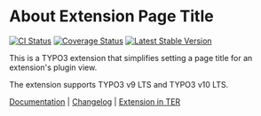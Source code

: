 # About Extension Page Title

[![CI Status](https://github.com/brotkrueml/extpagetitle/workflows/CI/badge.svg?branch=master)](https://github.com/brotkrueml/extpagetitle/actions?query=workflow%3ACI)
[![Coverage Status](https://coveralls.io/repos/github/brotkrueml/extpagetitle/badge.svg?branch=master)](https://coveralls.io/github/brotkrueml/extpagetitle?branch=master)
[![Latest Stable Version](https://poser.pugx.org/brotkrueml/extpagetitle/v/stable)](https://packagist.org/packages/brotkrueml/extpagetitle)

This is a TYPO3 extension that simplifies setting a page title for an extension's plugin view.

The extension supports TYPO3 v9 LTS and TYPO3 v10 LTS.

[Documentation](https://docs.typo3.org/p/brotkrueml/extpagetitle/master/en-us/) |
[Changelog](https://github.com/brotkrueml/extpagetitle/blob/master/CHANGELOG.md) |
[Extension in TER](https://extensions.typo3.org/extension/extpagetitle/)
